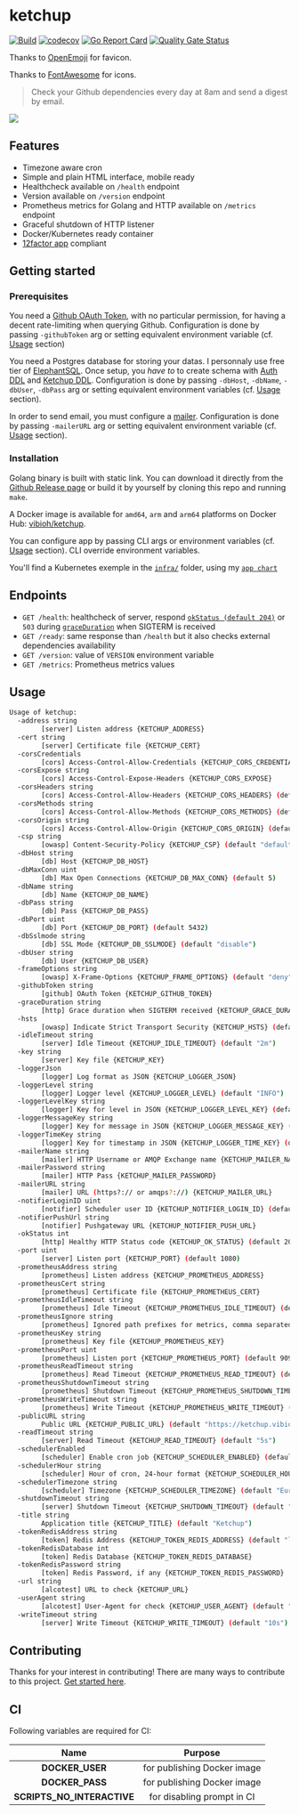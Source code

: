 # ketchup

[![Build](https://github.com/ViBiOh/ketchup/workflows/Build/badge.svg)](https://github.com/ViBiOh/ketchup/actions)
[![codecov](https://codecov.io/gh/ViBiOh/ketchup/branch/main/graph/badge.svg)](https://codecov.io/gh/ViBiOh/ketchup)
[![Go Report Card](https://goreportcard.com/badge/github.com/ViBiOh/ketchup)](https://goreportcard.com/report/github.com/ViBiOh/ketchup)
[![Quality Gate Status](https://sonarcloud.io/api/project_badges/measure?project=ViBiOh_ketchup&metric=alert_status)](https://sonarcloud.io/dashboard?id=ViBiOh_ketchup)

Thanks to [OpenEmoji](https://openmoji.org) for favicon.

Thanks to [FontAwesome](https://fontawesome.com) for icons.

> Check your Github dependencies every day at 8am and send a digest by email.

![](ketchup.png)

## Features

- Timezone aware cron
- Simple and plain HTML interface, mobile ready
- Healthcheck available on `/health` endpoint
- Version available on `/version` endpoint
- Prometheus metrics for Golang and HTTP available on `/metrics` endpoint
- Graceful shutdown of HTTP listener
- Docker/Kubernetes ready container
- [12factor app](https://12factor.net) compliant

## Getting started

### Prerequisites

You need a [Github OAuth Token](https://github.com/settings/tokens), with no particular permission, for having a decent rate-limiting when querying Github. Configuration is done by passing `-githubToken` arg or setting equivalent environment variable (cf. [Usage](#usage) section)

You need a Postgres database for storing your datas. I personnaly use free tier of [ElephantSQL](https://www.elephantsql.com). Once setup, you _have to_ to create schema with [Auth DDL](https://github.com/ViBiOh/auth/blob/main/ddl.sql) and [Ketchup DDL](sql/ddl.sql). Configuration is done by passing `-dbHost`, `-dbName`, `-dbUser`, `-dbPass` arg or setting equivalent environment variables (cf. [Usage](#usage) section).

In order to send email, you must configure a [mailer](https://github.com/ViBiOh/mailer#getting-started). Configuration is done by passing `-mailerURL` arg or setting equivalent environment variable (cf. [Usage](#usage) section).

### Installation

Golang binary is built with static link. You can download it directly from the [Github Release page](https://github.com/ViBiOh/ketchup/releases) or build it by yourself by cloning this repo and running `make`.

A Docker image is available for `amd64`, `arm` and `arm64` platforms on Docker Hub: [vibioh/ketchup](https://hub.docker.com/r/vibioh/ketchup/tags).

You can configure app by passing CLI args or environment variables (cf. [Usage](#usage) section). CLI override environment variables.

You'll find a Kubernetes exemple in the [`infra/`](infra/) folder, using my [`app chart`](https://github.com/ViBiOh/charts/tree/main/app)

## Endpoints

- `GET /health`: healthcheck of server, respond [`okStatus (default 204)`](#usage) or `503` during [`graceDuration`](#usage) when SIGTERM is received
- `GET /ready`: same response than `/health` but it also checks external dependencies availability
- `GET /version`: value of `VERSION` environment variable
- `GET /metrics`: Prometheus metrics values

## Usage

```bash
Usage of ketchup:
  -address string
        [server] Listen address {KETCHUP_ADDRESS}
  -cert string
        [server] Certificate file {KETCHUP_CERT}
  -corsCredentials
        [cors] Access-Control-Allow-Credentials {KETCHUP_CORS_CREDENTIALS}
  -corsExpose string
        [cors] Access-Control-Expose-Headers {KETCHUP_CORS_EXPOSE}
  -corsHeaders string
        [cors] Access-Control-Allow-Headers {KETCHUP_CORS_HEADERS} (default "Content-Type")
  -corsMethods string
        [cors] Access-Control-Allow-Methods {KETCHUP_CORS_METHODS} (default "GET")
  -corsOrigin string
        [cors] Access-Control-Allow-Origin {KETCHUP_CORS_ORIGIN} (default "*")
  -csp string
        [owasp] Content-Security-Policy {KETCHUP_CSP} (default "default-src 'self'; base-uri 'self'; script-src 'self' 'unsafe-inline'; style-src 'self' 'unsafe-inline'")
  -dbHost string
        [db] Host {KETCHUP_DB_HOST}
  -dbMaxConn uint
        [db] Max Open Connections {KETCHUP_DB_MAX_CONN} (default 5)
  -dbName string
        [db] Name {KETCHUP_DB_NAME}
  -dbPass string
        [db] Pass {KETCHUP_DB_PASS}
  -dbPort uint
        [db] Port {KETCHUP_DB_PORT} (default 5432)
  -dbSslmode string
        [db] SSL Mode {KETCHUP_DB_SSLMODE} (default "disable")
  -dbUser string
        [db] User {KETCHUP_DB_USER}
  -frameOptions string
        [owasp] X-Frame-Options {KETCHUP_FRAME_OPTIONS} (default "deny")
  -githubToken string
        [github] OAuth Token {KETCHUP_GITHUB_TOKEN}
  -graceDuration string
        [http] Grace duration when SIGTERM received {KETCHUP_GRACE_DURATION} (default "30s")
  -hsts
        [owasp] Indicate Strict Transport Security {KETCHUP_HSTS} (default true)
  -idleTimeout string
        [server] Idle Timeout {KETCHUP_IDLE_TIMEOUT} (default "2m")
  -key string
        [server] Key file {KETCHUP_KEY}
  -loggerJson
        [logger] Log format as JSON {KETCHUP_LOGGER_JSON}
  -loggerLevel string
        [logger] Logger level {KETCHUP_LOGGER_LEVEL} (default "INFO")
  -loggerLevelKey string
        [logger] Key for level in JSON {KETCHUP_LOGGER_LEVEL_KEY} (default "level")
  -loggerMessageKey string
        [logger] Key for message in JSON {KETCHUP_LOGGER_MESSAGE_KEY} (default "message")
  -loggerTimeKey string
        [logger] Key for timestamp in JSON {KETCHUP_LOGGER_TIME_KEY} (default "time")
  -mailerName string
        [mailer] HTTP Username or AMQP Exchange name {KETCHUP_MAILER_NAME} (default "mailer")
  -mailerPassword string
        [mailer] HTTP Pass {KETCHUP_MAILER_PASSWORD}
  -mailerURL string
        [mailer] URL (https?:// or amqps?://) {KETCHUP_MAILER_URL}
  -notifierLoginID uint
        [notifier] Scheduler user ID {KETCHUP_NOTIFIER_LOGIN_ID} (default 1)
  -notifierPushUrl string
        [notifier] Pushgateway URL {KETCHUP_NOTIFIER_PUSH_URL}
  -okStatus int
        [http] Healthy HTTP Status code {KETCHUP_OK_STATUS} (default 204)
  -port uint
        [server] Listen port {KETCHUP_PORT} (default 1080)
  -prometheusAddress string
        [prometheus] Listen address {KETCHUP_PROMETHEUS_ADDRESS}
  -prometheusCert string
        [prometheus] Certificate file {KETCHUP_PROMETHEUS_CERT}
  -prometheusIdleTimeout string
        [prometheus] Idle Timeout {KETCHUP_PROMETHEUS_IDLE_TIMEOUT} (default "10s")
  -prometheusIgnore string
        [prometheus] Ignored path prefixes for metrics, comma separated {KETCHUP_PROMETHEUS_IGNORE}
  -prometheusKey string
        [prometheus] Key file {KETCHUP_PROMETHEUS_KEY}
  -prometheusPort uint
        [prometheus] Listen port {KETCHUP_PROMETHEUS_PORT} (default 9090)
  -prometheusReadTimeout string
        [prometheus] Read Timeout {KETCHUP_PROMETHEUS_READ_TIMEOUT} (default "5s")
  -prometheusShutdownTimeout string
        [prometheus] Shutdown Timeout {KETCHUP_PROMETHEUS_SHUTDOWN_TIMEOUT} (default "5s")
  -prometheusWriteTimeout string
        [prometheus] Write Timeout {KETCHUP_PROMETHEUS_WRITE_TIMEOUT} (default "10s")
  -publicURL string
        Public URL {KETCHUP_PUBLIC_URL} (default "https://ketchup.vibioh.fr")
  -readTimeout string
        [server] Read Timeout {KETCHUP_READ_TIMEOUT} (default "5s")
  -schedulerEnabled
        [scheduler] Enable cron job {KETCHUP_SCHEDULER_ENABLED} (default true)
  -schedulerHour string
        [scheduler] Hour of cron, 24-hour format {KETCHUP_SCHEDULER_HOUR} (default "08:00")
  -schedulerTimezone string
        [scheduler] Timezone {KETCHUP_SCHEDULER_TIMEZONE} (default "Europe/Paris")
  -shutdownTimeout string
        [server] Shutdown Timeout {KETCHUP_SHUTDOWN_TIMEOUT} (default "10s")
  -title string
        Application title {KETCHUP_TITLE} (default "Ketchup")
  -tokenRedisAddress string
        [token] Redis Address {KETCHUP_TOKEN_REDIS_ADDRESS} (default "localhost:6379")
  -tokenRedisDatabase int
        [token] Redis Database {KETCHUP_TOKEN_REDIS_DATABASE}
  -tokenRedisPassword string
        [token] Redis Password, if any {KETCHUP_TOKEN_REDIS_PASSWORD}
  -url string
        [alcotest] URL to check {KETCHUP_URL}
  -userAgent string
        [alcotest] User-Agent for check {KETCHUP_USER_AGENT} (default "Alcotest")
  -writeTimeout string
        [server] Write Timeout {KETCHUP_WRITE_TIMEOUT} (default "10s")
```

## Contributing

Thanks for your interest in contributing! There are many ways to contribute to this project. [Get started here](CONTRIBUTING.md).

## CI

Following variables are required for CI:

|            Name            |           Purpose           |
| :------------------------: | :-------------------------: |
|      **DOCKER_USER**       | for publishing Docker image |
|      **DOCKER_PASS**       | for publishing Docker image |
| **SCRIPTS_NO_INTERACTIVE** | for disabling prompt in CI  |
